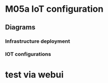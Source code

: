 # M05a IoT configuration


## Diagrams

### Infrastructure deployment

### IOT configurations

# test via webui

